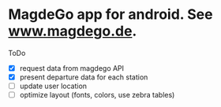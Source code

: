 # MagdeGo app for android. See www.magdego.de.
ToDo
- [x] request data from magdego API
- [x] present departure data for each station
- [ ] update user location
- [ ] optimize layout (fonts, colors, use zebra tables)
